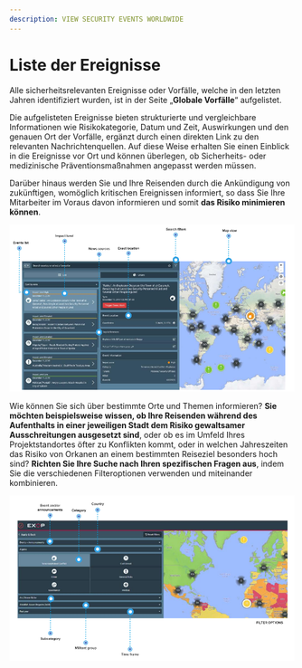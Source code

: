 ```yaml
---
description: VIEW SECURITY EVENTS WORLDWIDE
---
```


# Liste der Ereignisse

Alle sicherheitsrelevanten Ereignisse oder Vorfälle, welche in den letzten Jahren identifiziert wurden, ist in der Seite „**Globale Vorfälle**“ aufgelistet. 

Die aufgelisteten Ereignisse bieten strukturierte und vergleichbare Informationen wie Risikokategorie, Datum und Zeit, Auswirkungen und den genauen Ort der Vorfälle, ergänzt durch einen direkten Link zu den relevanten Nachrichtenquellen. Auf diese Weise erhalten Sie einen Einblick in die Ereignisse vor Ort und können überlegen, ob Sicherheits- oder medizinische Präventionsmaßnahmen angepasst werden müssen. 

Darüber hinaus werden Sie und Ihre Reisenden durch die Ankündigung von zukünftigen, womöglich kritischen Ereignissen informiert, so dass Sie Ihre Mitarbeiter im Voraus davon informieren und somit **das Risiko minimieren können**.

![&#xDC;bersicht Globale Vorf&#xE4;lle](../.gitbook/assets/global-events-view.png)

Wie können Sie sich über bestimmte Orte und Themen informieren? **Sie möchten beispielsweise wissen, ob Ihre Reisenden während des Aufenthalts in einer jeweiligen Stadt dem Risiko gewaltsamer Ausschreitungen ausgesetzt sind**, oder ob es im Umfeld Ihres Projektstandortes öfter zu Konflikten kommt, oder in welchen Jahreszeiten das Risiko von Orkanen an einem bestimmten Reiseziel besonders hoch sind? **Richten Sie Ihre Suche nach Ihren spezifischen Fragen aus**, indem Sie die verschiedenen Filteroptionen verwenden und miteinander kombinieren.

![](../.gitbook/assets/filter-options.png)

